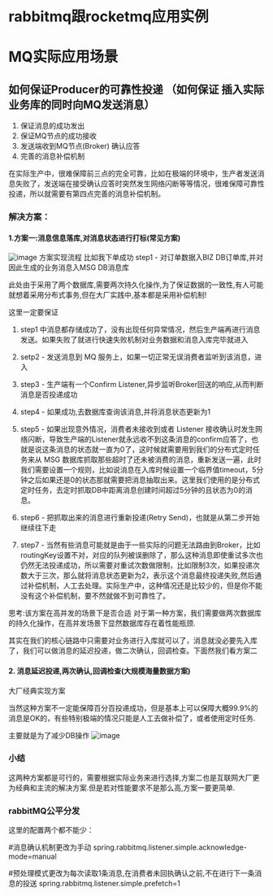 # rabbitmq跟rocketmq应用实例
# MQ实际应用场景

## 如何保证Producer的可靠性投递 （如何保证 插入实际业务库的同时向MQ发送消息）

 1. 保证消息的成功发出
 2. 保证MQ节点的成功接收
 3. 发送端收到MQ节点(Broker) 确认应答
 4. 完善的消息补偿机制
  
  在实际生产中，很难保障前三点的完全可靠，比如在极端的环境中，生产者发送消息失败了，发送端在接受确认应答时突然发生网络闪断等等情况，很难保障可靠性投递，所以就需要有第四点完善的消息补偿机制。

### 解决方案：
#### 1.方案一:消息信息落库,对消息状态进行打标(常见方案)
![image](https://github.com/qiangjishen/rabbitmq_springBoot/assets/4744404/04729baa-9701-456f-8795-d7e23a1b2813)
方案实现流程
比如我下单成功
step1 - 对订单数据入BIZ DB订单库,并对因此生成的业务消息入MSG DB消息库

此处由于采用了两个数据库,需要两次持久化操作,为了保证数据的一致性,有人可能就想着采用分布式事务,但在大厂实践中,基本都是采用补偿机制!

这里一定要保证
1. step1 中消息都存储成功了，没有出现任何异常情况，然后生产端再进行消息发送。如果失败了就进行快速失败机制对业务数据和消息入库完毕就进入
2. setp2 - 发送消息到 MQ 服务上，如果一切正常无误消费者监听到该消息，进入
3. step3 - 生产端有一个Confirm Listener,异步监听Broker回送的响应,从而判断消息是否投递成功
4. step4 - 如果成功,去数据库查询该消息,并将消息状态更新为1
5. step5 - 如果出现意外情况，消费者未接收到或者 Listener 接收确认时发生网络闪断，导致生产端的Listener就永远收不到这条消息的confirm应答了，也就是说这条消息的状态就一直为0了，这时候就需要用到我们的分布式定时任务来从 MSG 数据库抓取那些超时了还未被消费的消息，重新发送一遍，此时我们需要设置一个规则，比如说消息在入库时候设置一个临界值timeout，5分钟之后如果还是0的状态那就需要把消息抽取出来。这里我们使用的是分布式定时任务，去定时抓取DB中距离消息创建时间超过5分钟的且状态为0的消息。
 6. step6 - 把抓取出来的消息进行重新投递(Retry Send)，也就是从第二步开始继续往下走

 7. step7 - 当然有些消息可能就是由于一些实际的问题无法路由到Broker，比如routingKey设置不对，对应的队列被误删除了，那么这种消息即使重试多次也仍然无法投递成功，所以需要对重试次数做限制，比如限制3次，如果投递次数大于三次，那么就将消息状态更新为2，表示这个消息最终投递失败,然后通过补偿机制，人工去处理。实际生产中，这种情况还是比较少的，但是你不能没有这个补偿机制，要不然就做不到可靠性了。

思考:该方案在高并发的场景下是否合适
对于第一种方案，我们需要做两次数据库的持久化操作，在高并发场景下显然数据库存在着性能瓶颈.

其实在我们的核心链路中只需要对业务进行入库就可以了，消息就没必要先入库了，我们可以做消息的延迟投递，做二次确认，回调检查。下面然我们看方案二
#### 2. 消息延迟投递,两次确认,回调检查(大规模海量数据方案)
大厂经典实现方案

当然这种方案不一定能保障百分百投递成功，但是基本上可以保障大概99.9%的消息是OK的，有些特别极端的情况只能是人工去做补偿了，或者使用定时任务.

主要就是为了减少DB操作
![image](https://github.com/qiangjishen/rabbitmq_springBoot/assets/4744404/e5392057-f00a-4fff-b8a4-89cf29e25d96)



### 小结
这两种方案都是可行的，需要根据实际业务来进行选择,方案二也是互联网大厂更为经典和主流的解决方案.但是若对性能要求不是那么高,方案一要更简单.

### rabbitMQ公平分发

这里的配置两个都不能少：

#消息确认机制更改为手动
spring.rabbitmq.listener.simple.acknowledge-mode=manual  

#预处理模式更改为每次读取1条消息,在消费者未回执确认之前,不在进行下一条消息的投送
spring.rabbitmq.listener.simple.prefetch=1